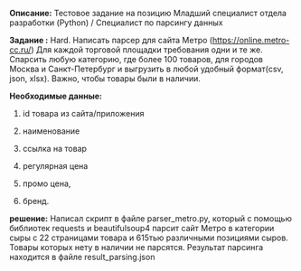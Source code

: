 **Описание:**
Тестовое задание на позицию Младший специалист отдела разработки (Python) / Специалист по парсингу данных

**Задание :**
Hard. Написать парсер для сайта Метро (https://online.metro-cc.ru/)
Для каждой торговой площадки требования одни и те же. Спарсить любую категорию, где более 100 товаров, для городов Москва и Санкт-Петербург и выгрузить в любой удобный формат(csv, json, xlsx). Важно, чтобы товары были в наличии.

**Необходимые данные:**
1. id товара из сайта/приложения

2. наименование

3. ссылка на товар

4. регулярная цена

5. промо цена, 

6. бренд.

**решение:**
Написал скрипт в файле parser_metro.py, который с помощью библиотек requests и beautifulsoup4 парсит сайт Метро в категории сыры с 22 страницами товара и 615тью различными позициями сыров. Товары которых нету в наличии не парсятся.
Результат парсинга находится в файле result_parsing.json
